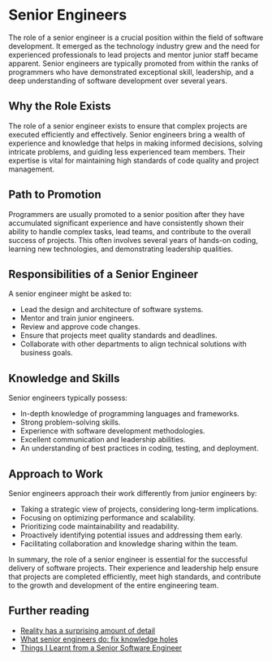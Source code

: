 # Senior Engineers

The role of a senior engineer is a crucial position within the field of software development. It emerged as the technology industry grew and the need for experienced professionals to lead projects and mentor junior staff became apparent. Senior engineers are typically promoted from within the ranks of programmers who have demonstrated exceptional skill, leadership, and a deep understanding of software development over several years.

## Why the Role Exists

The role of a senior engineer exists to ensure that complex projects are executed efficiently and effectively. Senior engineers bring a wealth of experience and knowledge that helps in making informed decisions, solving intricate problems, and guiding less experienced team members. Their expertise is vital for maintaining high standards of code quality and project management.

## Path to Promotion

Programmers are usually promoted to a senior position after they have accumulated significant experience and have consistently shown their ability to handle complex tasks, lead teams, and contribute to the overall success of projects. This often involves several years of hands-on coding, learning new technologies, and demonstrating leadership qualities.

## Responsibilities of a Senior Engineer

A senior engineer might be asked to:
- Lead the design and architecture of software systems.
- Mentor and train junior engineers.
- Review and approve code changes.
- Ensure that projects meet quality standards and deadlines.
- Collaborate with other departments to align technical solutions with business goals.

## Knowledge and Skills

Senior engineers typically possess:
- In-depth knowledge of programming languages and frameworks.
- Strong problem-solving skills.
- Experience with software development methodologies.
- Excellent communication and leadership abilities.
- An understanding of best practices in coding, testing, and deployment.

## Approach to Work

Senior engineers approach their work differently from junior engineers by:
- Taking a strategic view of projects, considering long-term implications.
- Focusing on optimizing performance and scalability.
- Prioritizing code maintainability and readability.
- Proactively identifying potential issues and addressing them early.
- Facilitating collaboration and knowledge sharing within the team.

In summary, the role of a senior engineer is essential for the successful delivery of software projects. Their experience and leadership help ensure that projects are completed efficiently, meet high standards, and contribute to the growth and development of the entire engineering team.

## Further reading

- [Reality has a surprising amount of detail](http://johnsalvatier.org/blog/2017/reality-has-a-surprising-amount-of-detail)
- [What senior engineers do: fix knowledge holes](https://www.mooreds.com/wordpress/archives/3232)
- [Things I Learnt from a Senior Software Engineer](https://neilkakkar.com/things-I-learnt-from-a-senior-dev.html)
